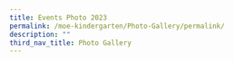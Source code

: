 ```yaml
---
title: Events Photo 2023
permalink: /moe-kindergarten/Photo-Gallery/permalink/
description: ""
third_nav_title: Photo Gallery
---
```


